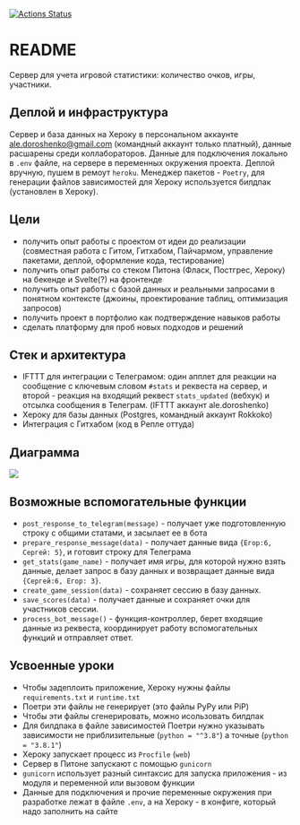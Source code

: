[![Actions Status](https://github.com/aledoroshenko/SmallSerpentineIntelligence/workflows/CI/badge.svg)](https://github.com/aledoroshenko/SmallSerpentineIntelligence/actions)

# README

Сервер для учета игровой статистики: количество очков, игры, участники.

## Деплой и инфраструктура

Сервер и база данных на Хероку в персональном аккаунте ale.doroshenko@gmail.com (командный аккаунт только платный), данные расшарены среди коллабораторов. Данные для подключения локально в `.env` файле, на сервере в переменных окружения проекта. Деплой вручную, пушем в ремоут `heroku`. Менеджер пакетов - `Poetry`, для генерации файлов зависимостей для Хероку используется билдпак (установлен в Хероку).

## Цели

- получить опыт работы с проектом от идеи до реализации (совместная работа с Гитом, Гитхабом, Пайчармом, управление пакетами, деплой, оформление кода, тестирование)
- получить опыт работы со стеком Питона (Фласк, Постгрес, Хероку) на бекенде и Svelte(?) на фронтенде
- получить опыт работы с базой данных и реальными запросами в понятном контексте (джоины, проектирование таблиц, оптимизация запросов)
- получить проект в портфолио как подтверждение навыков работы
- сделать платформу для проб новых подходов и решений

## Стек и архитектура

- IFTTT для интеграции с Телеграмом: один апплет для реакции на сообщение с ключевым словом `#stats` и реквеста на сервер, и второй - реакция на входящий реквест `stats_updated` (вебхук) и отсылка сообщения в Телеграм. (IFTTT аккаунт ale.doroshenko)
- Хероку для базы данных (Postgres, командный аккаунт Rokkoko)
- Интеграция с Гитхабом (код в Репле оттуда)

## Диаграмма

![](https://i.ibb.co/vsNbbzS/QOn-PGWWt-MUhh-U2p1c-C1pp5-D54t-Ay-Cl1-Kz-SJee-RMI.jpg)

## Возможные вспомогательные функции

- `post_response_to_telegram(message)` - получает уже подготовленную строку с общими статами, и засылает ее в бота
- `prepare_response_message(data)` - получает данные вида `{Егор:6, Сергей: 5}`, и готовит строку для Телеграма
- `get_stats(game_name)` - получает имя игры, для которой нужно взять данные, делает запрос в базу данных и возвращает данные вида `{Сергей:6, Егор: 3}`.
- `create_game_session(data)` - сохраняет сессию в базу данных.
- `save_scores(data)` - получает данные и сохраняет очки для участников сессии.
- `process_bot_message()` - функция-контроллер, берет входящие данные из реквеста, координирует работу вспомогательных функций и отправляет ответ.

## Усвоенные уроки

- Чтобы задеплоить приложение, Хероку нужны файлы `requirements.txt` и `runtime.txt`
- Поетри эти файлы не генерирует (это файлы PyPy или PiP)
- Чтобы эти файлы сгенерировать, можно исользовать билдпак  
- Для билдпака в файле зависимостей Поетри нужно указывать зависимости не приблизительные (`python = "^3.8"`) а точные (`python = "3.8.1"`)
- Хероку запускает процесс из `Procfile` (`web`)
- Сервер в Питоне запускают с помощью `gunicorn`  
- `gunicorn` использует разный синтаксис для запуска приложения - из модуля и переменной или вызовом функции
- Данные для подключения и прочие переменные окружения при разработке лежат в файле `.env`, а на Хероку - в конфиге, который надо заполнить на сайте

